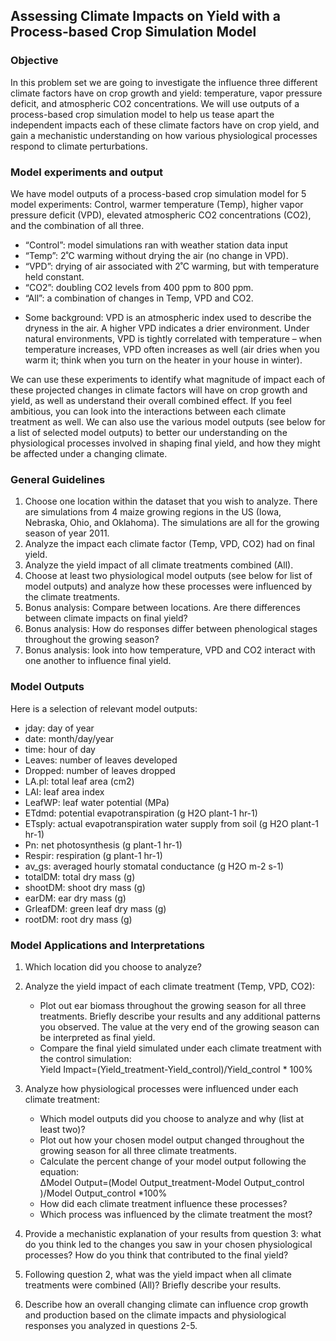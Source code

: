 ## Assessing Climate Impacts on Yield with a Process-based Crop Simulation Model
### Objective
In this problem set we are going to investigate the influence three different climate factors have on crop growth and yield: temperature, vapor pressure deficit, and atmospheric CO2 concentrations. We will use outputs of a process-based crop simulation model to help us tease apart the independent impacts each of these climate factors have on crop yield, and gain a mechanistic understanding on how various physiological processes respond to climate perturbations. 

### Model experiments and output
We have model outputs of a process-based crop simulation model for 5 model experiments: Control, warmer temperature (Temp), higher vapor pressure deficit (VPD), elevated atmospheric CO2 concentrations (CO2), and the combination of all three. 
-	“Control”: model simulations ran with weather station data input
-	“Temp”: 2˚C warming without drying the air (no change in VPD).  
-	“VPD”: drying of air associated with 2˚C warming, but with temperature held constant.
-	“CO2”: doubling CO2 levels from 400 ppm to 800 ppm.
-	“All”: a combination of changes in Temp, VPD and CO2.

* Some background: VPD is an atmospheric index used to describe the dryness in the air. A higher VPD indicates a drier environment. Under natural environments, VPD is tightly correlated with temperature – when temperature increases, VPD often increases as well (air dries when you warm it; think when you turn on the heater in your house in winter). 

We can use these experiments to identify what magnitude of impact each of these projected changes in climate factors will have on crop growth and yield, as well as understand their overall combined effect. If you feel ambitious, you can look into the interactions between each climate treatment as well. We can also use the various model outputs (see below for a list of selected model outputs) to better our understanding on the physiological processes involved in shaping final yield, and how they might be affected under a changing climate. 

### General Guidelines
1.	Choose one location within the dataset that you wish to analyze. There are simulations from 4 maize growing regions in the US (Iowa, Nebraska, Ohio, and Oklahoma). The simulations are all for the growing season of year 2011. 
2.	Analyze the impact each climate factor (Temp, VPD, CO2) had on final yield. 
3.	Analyze the yield impact of all climate treatments combined (All). 
4.	Choose at least two physiological model outputs (see below for list of model outputs) and analyze how these processes were influenced by the climate treatments.
5.	Bonus analysis: Compare between locations. Are there differences between climate impacts on final yield?
6.	Bonus analysis: How do responses differ between phenological stages throughout the growing season?
7.	Bonus analysis: look into how temperature, VPD and CO2 interact with one another to influence final yield.

### Model Outputs
Here is a selection of relevant model outputs: 
-	jday: day of year
-	date: month/day/year
-	time: hour of day
-	Leaves: number of leaves developed
-	Dropped: number of leaves dropped
-	LA.pl: total leaf area (cm2)
-	LAI: leaf area index 
-	LeafWP: leaf water potential (MPa)
-	ETdmd: potential evapotranspiration (g H2O plant-1 hr-1) 
-	ETsply: actual evapotranspiration water supply from soil (g H2O plant-1 hr-1)
-	Pn: net photosynthesis (g plant-1 hr-1) 
-	Respir: respiration (g plant-1 hr-1)
-	av_gs: averaged hourly stomatal conductance (g H2O m-2 s-1)
-	totalDM: total dry mass (g)
-	shootDM: shoot dry mass (g)
-	earDM: ear dry mass (g)
-	GrleafDM: green leaf dry mass (g)
-	rootDM: root dry mass (g) 


### Model Applications and Interpretations	
1. Which location did you choose to analyze?
2. Analyze the yield impact of each climate treatment (Temp, VPD, CO2): 
    - Plot out ear biomass throughout the growing season for all three treatments. Briefly describe your results and any additional 
      patterns you observed. The value at the very end of the growing season can be interpreted as final yield.
    - Compare the final yield simulated under each climate treatment with the control simulation: <br/>
      Yield Impact=(Yield_treatment-Yield_control)/Yield_control * 100%

3. Analyze how physiological processes were influenced under each climate treatment: 
    - Which model outputs did you choose to analyze and why (list at least two)? 
    - Plot out how your chosen model output changed throughout the growing season for all three climate treatments. 
    - Calculate the percent change of your model output following the equation: <br/>
        ∆Model Output=(Model Output_treatment-Model Output_control )/Model Output_control *100%
    - How did each climate treatment influence these processes? 
    - Which process was influenced by the climate treatment the most?
4. Provide a mechanistic explanation of your results from question 3: what do you think led to the changes you saw in your chosen physiological processes? How do you think that contributed to the final yield?
5. Following question 2, what was the yield impact when all climate treatments were combined (All)? Briefly describe your results.
6. Describe how an overall changing climate can influence crop growth and production based on the climate impacts and physiological responses you analyzed in questions 2-5. 
